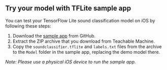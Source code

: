## Try your model with TFLite sample app

You can test your TensorFlow Lite sound classification model on iOS by following these steps:

1. Download the [sample app](https://github.com/tensorflow/examples/tree/master/lite/examples/sound_classification/iOS)
 from GitHub.
1. Extract the ZIP archive that you download from Teachable Machine.
1. Copy the `soundclassifier.tflite` and `labels.txt` files from the archive to the
 `Model` folder in the sample app, replacing the demo model there.

 *Note: Please use a physical iOS device to run the sample app.*
